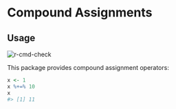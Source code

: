 # Compound Assignments

## Usage

![r-cmd-check](https://github.com/norasui/coa/actions/workflows/r-cmd-check.yml/badge.svg)

This package provides compound assignment operators:
```r
x <- 1
x %+=% 10
x
#> [1] 11
```